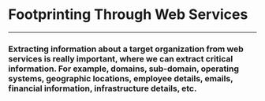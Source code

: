 # Footprinting Through Web Services
***

### Extracting information about a target organization from web services is really important, where we can extract critical information. For example, domains, sub-domain, operating systems, geographic locations, employee details, emails, financial information, infrastructure details, etc.